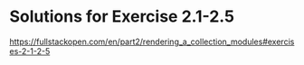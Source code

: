 # Solutions for Exercise 2.1-2.5
https://fullstackopen.com/en/part2/rendering_a_collection_modules#exercises-2-1-2-5
